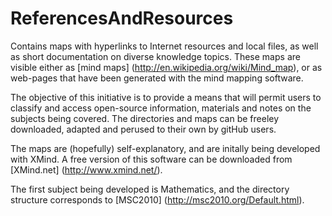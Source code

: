 ReferencesAndResources
======================

Contains maps with hyperlinks to Internet resources and local files, as well as short documentation on diverse knowledge topics. These maps are visible either as [mind maps] (http://en.wikipedia.org/wiki/Mind_map), or as web-pages that have been generated with the mind mapping software. 

The objective of this initiative is to provide a means that will permit users to classify and access open-source information, materials and notes on the subjects being covered. The directories and maps can be freeley downloaded, adapted and perused to their own by gitHub users.

The maps are (hopefully) self-explanatory, and are initally being developed with XMind. A free version of this software can be downloaded from [XMind.net] (http://www.xmind.net/). 

The first subject being developed is Mathematics, and the directory structure corresponds to [MSC2010] (http://msc2010.org/Default.html). 
